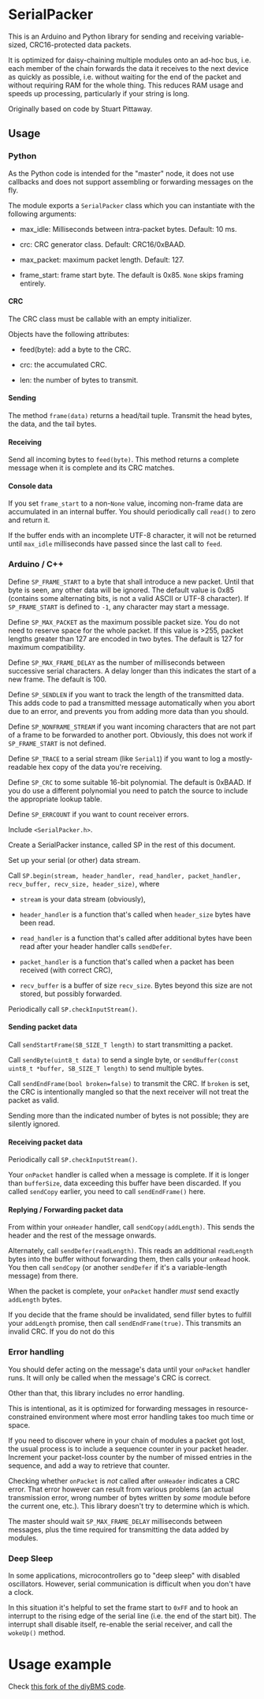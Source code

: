 # SerialPacker

This is an Arduino and Python library for sending and receiving
variable-sized, CRC16-protected data packets.

It is optimized for daisy-chaining multiple modules onto an ad-hoc bus,
i.e. each member of the chain forwards the data it receives to the next
device as quickly as possible, i.e. without waiting for the end of the
packet and without requiring RAM for the whole thing. This reduces RAM
usage and speeds up processing, particularly if your string is long.

Originally based on code by Stuart Pittaway.

## Usage

### Python

As the Python code is intended for the "master" node, it does not use
callbacks and does not support assembling or forwarding messages on the
fly.

The module exports a `SerialPacker` class which you can instantiate with
the following arguments:

* max\_idle: Milliseconds between intra-packet bytes. Default: 10 ms.

* crc: CRC generator class. Default: CRC16/0xBAAD.

* max\_packet: maximum packet length. Default: 127.

* frame\_start: frame start byte. The default is 0x85. `None` skips
  framing entirely.

#### CRC

The CRC class must be callable with an empty initializer.

Objects have the following attributes:

* feed(byte): add a byte to the CRC.

* crc: the accumulated CRC.

* len: the number of bytes to transmit.

#### Sending

The method `frame(data)` returns a head/tail tuple. Transmit the head
bytes, the data, and the tail bytes.

#### Receiving

Send all incoming bytes to `feed(byte)`. This method returns a complete
message when it is complete and its CRC matches.

#### Console data

If you set `frame_start` to a non-`None` value, incoming non-frame data
are accumulated in an internal buffer. You should periodically call
`read()` to zero and return it.

If the buffer ends with an incomplete UTF-8 character, it will not be
returned until `max_idle` milliseconds have passed since the last call to
`feed`.

### Arduino / C++

Define `SP_FRAME_START` to a byte that shall introduce a new packet.
Until that byte is seen, any other data will be ignored.
The default value is 0x85 (contains some alternating bits, is not a valid
ASCII or UTF-8 character). If `SP_FRAME_START` is defined to `-1`, any
character may start a message.

Define `SP_MAX_PACKET` as the maximum possible packet size. You do not need to
reserve space for the whole packet. If this value is >255, packet lengths
greater than 127 are encoded in two bytes. The default is 127 for maximum
compatibility.

Define `SP_MAX_FRAME_DELAY` as the number of milliseconds between successive
serial characters. A delay longer than this indicates the start of a new
frame. The default is 100.

Define `SP_SENDLEN` if you want to track the length of the transmitted
data. This adds code to pad a transmitted message automatically when you
abort due to an error, and prevents you from adding more data than you
should.

Define `SP_NONFRAME_STREAM` if you want incoming characters that are not
part of a frame to be forwarded to another port. Obviously, this does not
work if `SP_FRAME_START` is not defined.

Define `SP_TRACE` to a serial stream (like `Serial1`) if you want to log a
mostly-readable hex copy of the data you're receiving.

Define `SP_CRC` to some suitable 16-bit polynomial. The default is 0xBAAD.
If you do use a different polynomial you need to patch the source to
include the appropriate lookup table.

Define `SP_ERRCOUNT` if you want to count receiver errors.

Include `<SerialPacker.h>`.

Create a SerialPacker instance, called SP in the rest of this document.

Set up your serial (or other) data stream.

Call `SP.begin(stream, header_handler, read_handler, packet_handler,
recv_buffer, recv_size, header_size)`, where

* `stream` is your data stream (obviously),

* `header_handler` is a function that's called when `header_size` bytes
  have been read.

* `read_handler` is a function that's called after additional bytes
  have been read after your header handler calls `sendDefer`.

* `packet_handler` is a function that's called when a packet has been
  received (with correct CRC),

* `recv_buffer` is a buffer of size `recv_size`. Bytes beyond this size
  are not stored, but possibly forwarded.

Periodically call `SP.checkInputStream()`.

#### Sending packet data

Call `sendStartFrame(SB_SIZE_T length)` to start transmitting a
packet.

Call `sendByte(uint8_t data)` to send a single byte, or `sendBuffer(const
uint8_t *buffer, SB_SIZE_T length)` to send multiple bytes.

Call `sendEndFrame(bool broken=false)` to transmit the CRC. If `broken` is
set, the CRC is intentionally mangled so that the next receiver will not
treat the packet as valid.

Sending more than the indicated number of bytes is not possible; they are
silently ignored.

#### Receiving packet data

Periodically call `SP.checkInputStream()`.

Your `onPacket` handler is called when a message is complete. If it is
longer than `bufferSize`, data exceeding this buffer have been discarded.
If you called `sendCopy` earlier, you need to call `sendEndFrame()` here.

#### Replying / Forwarding packet data

From within your `onHeader` handler, call `sendCopy(addLength)`. This sends
the header and the rest of the message onwards.

Alternately, call `sendDefer(readLength)`. This reads an additional
`readLength` bytes into the buffer without forwarding them, then calls your
`onRead` hook. You then call `sendCopy` (or another `sendDefer` if it's a
variable-length message) from there.

When the packet is complete, your `onPacket` handler *must* send exactly
`addLength` bytes.

If you decide that the frame should be invalidated, send filler bytes to
fulfill your `addLength` promise, then call `sendEndFrame(true)`. This
transmits an invalid CRC. If you do not do this 

### Error handling

You should defer acting on the message's data until your `onPacket` handler
runs. It will only be called when the message's CRC is correct.

Other than that, this library includes no error handling.

This is intentional, as it is optimized for forwarding messages in
resource-constrained environment where most error handling takes too much
time or space.

If you need to discover where in your chain of modules a packet got lost,
the usual process is to include a sequence counter in your packet header.
Increment your packet-loss counter by the number of missed entries in the
sequence, and add a way to retrieve that counter.

Checking whether `onPacket` is *not* called after `onHeader` indicates a
CRC error. That error however can result from various problems (an actual
transmission error, wrong number of bytes written by *some* module before
the current one, etc.). This library doesn't try to determine which is
which.

The master should wait `SP_MAX_FRAME_DELAY` milliseconds between messages,
plus the time required for transmitting the data added by modules.

### Deep Sleep

In some applications, microcontrollers go to "deep sleep" with disabled
oscillators. However, serial communication is difficult when you don't have
a clock.

In this situation it's helpful to set the frame start to `0xFF` and to
hook an interrupt to the rising edge of the serial line (i.e. the end of
the start bit). The interrupt shall disable itself, re-enable the serial
receiver, and call the `wokeUp()` method.

# Usage example

Check [this fork of the diyBMS code](https://github.com/M-o-a-T/diyBMS-code).
